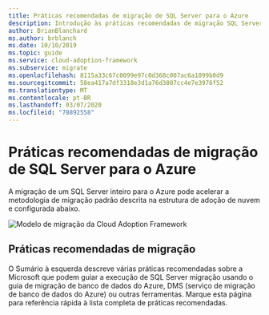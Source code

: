 ```yaml
---
title: Práticas recomendadas de migração de SQL Server para o Azure
description: Introdução às práticas recomendadas de migração SQL Server para o Azure
author: BrianBlanchard
ms.author: brblanch
ms.date: 10/10/2019
ms.topic: guide
ms.service: cloud-adoption-framework
ms.subservice: migrate
ms.openlocfilehash: 8115a33c67c0099e97c0d368c007ac6a1099b0d9
ms.sourcegitcommit: 58ea417a7df3318e3d1a76d3807cc4e7e3976f52
ms.translationtype: MT
ms.contentlocale: pt-BR
ms.lasthandoff: 03/07/2020
ms.locfileid: "78892558"
---
```

# <a name="sql-server-migration-best-practices-for-azure"></a>Práticas recomendadas de migração de SQL Server para o Azure

A migração de um SQL Server inteiro para o Azure pode acelerar a metodologia de migração padrão descrita na estrutura de adoção de nuvem e configurada abaixo.

![Modelo de migração da Cloud Adoption Framework](../../_images/operational-transformation-migrate.png)

## <a name="migration-best-practices"></a>Práticas recomendadas de migração

O Sumário à esquerda descreve várias práticas recomendadas sobre a Microsoft que podem guiar a execução de SQL Server migração usando o guia de migração de banco de dados do Azure, DMS (serviço de migração de banco de dados do Azure) ou outras ferramentas. Marque esta página para referência rápida à lista completa de práticas recomendadas.
